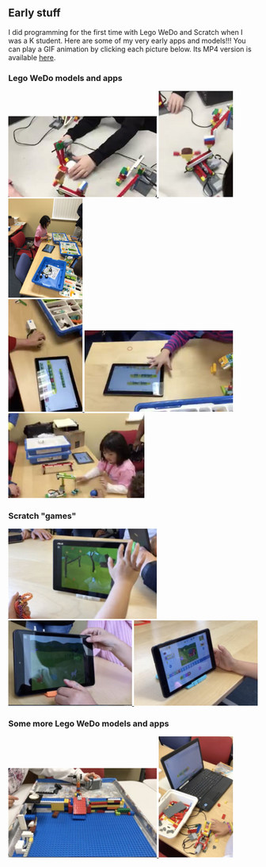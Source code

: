 ## Early stuff

I did programming for the first time with Lego WeDo and Scratch when I was a K student. Here are some of my very early apps and models!!! You can play a GIF animation by clicking each picture below. Its MP4 version is available [here](images/). 

### Lego WeDo models and apps

<a href="images/2016-02-LegoWeDo-1.gif">
<img src="images/2016-02-LegoWeDo-1.jpg" width=300>
</a>
<a href="images/2016-02-LegoWeDo-2.gif">
<img src="images/2016-02-LegoWeDo-2.jpg" width=150>
</a>
<a href="images/2016-03-LegoWeDo-1.gif">
<img src="images/2016-03-LegoWeDo-1.jpg" width=150>
</a>
<br>
<a href="images/2016-03-LegoWeDo-2.gif">
<img src="images/2016-03-LegoWeDo-2.jpg" width=150>
</a>
<a href="images/2016-03-LegoWeDo-3.gif">
<img src="images/2016-03-LegoWeDo-3.jpg" width=300>
</a>
<a href="images/2016-04-LegoWedo.gif">
<img src="images/2016-04-LegoWedo.jpg" width=275>
</a>
<br>

### Scratch "games" 

<a href="images/2016-04-scratch.gif">
<img src="images/2016-04-scratch.jpg" width=300>
</a>
<a href="images/2016-05-scratch.gif">
<img src="images/2016-05-scratch.jpg" width=250>
</a>
<a href="images/2016-06-scratch.gif">
<img src="images/2016-06-scratch.jpg" width=250>
</a>
<br>

### Some more Lego WeDo models and apps

<a href="images/2017-10-LegoWeDo-1.gif">
<img src="images/2017-10-LegoWeDo-1.jpg" width=300>
</a>
<a href="images/2017-10-LegoWeDo-2.gif">
<img src="images/2017-10-LegoWeDo-2.jpg" width=150>
</a>
<br>

